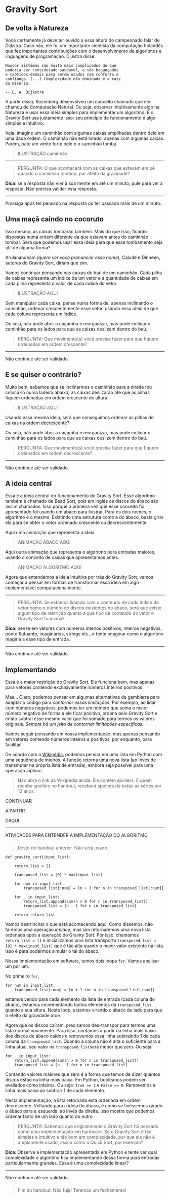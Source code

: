Gravity Sort
=================

De volta à Natureza
--------------------

Você certamente já deve ter ouvido a essa altura do campeonado falar de Dijkstra. Caso não, ele foi um importante cientista da computação holandês que fez importantes contribuições com o desenvolvimento de algoritmos e linguagens de programação. Dijkstra disse:

    Nossos sistemas são muito mais complicados do que 
    poderia ser considerado saudável, e são bagunçados 
    e caóticos demais para serem usados com conforto e 
    confiança. (...) Complexidade não dominada é a raiz 
    da miséria.

    -- E. W. Dijkstra

A partir disso, Rozenberg desenvolveu um conceito chamado que ele chamou de Computação Natural. Ou seja, observar intuitivamente algo na Natureza e usar essa ideia simples para implementar um algoritmo. E o Gravity Sort usa justamente isso: seu princípio de funcionamento é algo simples e intuitivo. 

Veja: imagine um caminhão com algumas caixas empilhadas dentro dele em uma dada ordem. O caminhão não está lotado, apenas com algumas caixas. Porém, bate um vento forte nele e o caminhão tomba.

> ILUSTRAÇÃO caminhão

***

>PERGUNTA: O que acontecerá com as caixas que estavam em pé quando o caminhão tombou, por efeito da gravidade?

**Dica**: se a resposta não vier à sua mente em até um minuto, pule para ver a resposta. Não precisa validar esta resposta.

***

Prossiga após ter pensado na resposta ou ter passado mais de um minuto.



###

Uma maçã caindo no cocoruto
--------------------
Isso mesmo, as caixas tombarão também. Mais do que isso, ficarão dispostas numa ordem diferente da que estavam antes do caminhão tombar. Será que podemos usar essa ideia para que esse tombamento seja útil de alguma forma? 

Arulanandham *(quero ver você pronunciar esse nome)*, Calude e Dinneen, autores do Gravity Sort, diriam que sim. 

Vamos continuar pensando nas caixas do baú de um caminhão. Cada pilha de caixas representa um índice de um vetor e a quantidade de caixas em cada pilha representa o valor de cada índice do vetor. 

>ILUSTRAÇÃO AQUI

Sem manipular cada caixa, pense numa forma de, apenas inclinando o caminhão, ordenar crescentemente esse vetor, usando essa ideia de que cada coluna representa um índice.

Ou seja, não pode abrir a caçamba e reorganizar, mas pode inclinar o caminhão para os lados para que as caixas deslizem dentro do baú.

>PERGUNTA: Que movimento(s) você precisa fazer para que fiquem ordenados em ordem crescente?

***

Não continue até ser validado.


###

E se quiser o contrário?
--------------------
Muito bem, sabemos que se inclinarmos o caminhão para a direita (ou colocá-lo numa ladeira abaixo) as caixas deslizarão até que as pilhas fiquem ordenadas em ordem crescente de altura.

>ILUSTRAÇÃO AQUI

Usando essa mesma ideia, será que conseguimos ordenar as pilhas de caixas na ordem decrescente?

Ou seja, não pode abrir a caçamba e reorganizar, mas pode inclinar o caminhão para os lados para que as caixas deslizem dentro do baú.

>PERGUNTA: Que movimento(s) você precisa fazer para que fiquem ordenados em ordem decrescente?

***

Não continue até ser validado.



###

A ideia central
--------------------
Essa é a ideia central do funcionamento do Gravity Sort. Esse algoritmo também é chamado de Bead Sort, pois em inglês os discos do ábaco são assim chamados. Isso porque a primeira vez que esse conceito foi apresentado foi usando um ábaco para ilustrar. Para os dois nomes, o algoritmo é o mesmo. Existindo uma estrutura como a do ábaco, basta girar ela para se obter o vetor ordenado crescente ou decrescentemente. 

Aqui uma animação que representa a ideia.

>ANIMAÇÃO ÁBACO AQUI

Aqui outra animação que representa o algoritmo para entradas maiores, usando o conceito de caixas que apresentamos antes.

>ANIMAÇÃO ALGORITMO AQUI

Agora que entendemos a ideia intuitiva por trás do Gravity Sort, vamos começar a pensar em formas de transformar essa ideia em algo implementável computacionalmente.

***

>PERGUNTA: Se estamos lidando com o conteúdo de cada índice do vetor como o número de discos existentes no ábaco, será que existe algum tipo de restrição quanto a que tipo de conteúdo do vetor o Gravity Sort funciona?

**Dica**: pense em vetores com números inteiros positivos, inteiros negativos, ponto flutuante, imaginários, strings etc., e tente imaginar como o algoritmo reagiria a esse tipo de entrada.

***

Não continue até ser validado.




###

Implementando
--------------------
Essa é a maior restrição do Gravity Sort. Ele funciona bem, mas apenas para vetores contendo exclusivamente números inteiros positivos. 

Mas… Claro, podemos pensar em algumas alternativas de gambiarra para adaptar o código para *contornar essas limitações*. Por exemplo, ao lidar com números negativos, podemos ter um número que soma o maior número negativo de forma a ele ficar positivo, ordena pelo Gravity Sort e então subtrai esse mesmo valor que foi somado para termos os valores originais. *Sempre há um jeito de contornar limitações específicas.* 

Vamos seguir pensando em nossa implementação, mas apenas pensando em vetores contendo números inteiros e positivos, por enquanto, para facilitar.

De acordo com a [Wikipédia](https://en.wikipedia.org/wiki/Bead_sort#Implementation), podemos pensar em uma lista em Python com uma sequência de inteiros. A função retorna uma nova lista (ao invés de transmutar na própria lista de entrada), embora seja possível para uma operação *inplace*.

>Não abra o link da Wikipédia ainda. Ele contém spoilers. E quem recebe spoilers no handout, receberá spoilers de todas as séries por 12 anos.


CONTINUAR

A PARTIR

DAQUI

***

ATIVIDADES PARA ENTENDER
A IMPLEMENTAÇÃO DO ALGORITMO










###

>Resto do handout anterior. Não será usado. 

    def gravity_sort(input_list):
    
        return_list = []
        
        transposed_list = [0] * max(input_list)
        
        for num in input_list:
            transposed_list[:num] = [n + 1 for n in transposed_list[:num]]

        for _ in input_list:
            return_list.append(sum(n > 0 for n in transposed_list))
            transposed_list = [n - 1 for n in transposed_list]

        return return_list

Vamos destrinchar o que está acontecendo aqui. Como dissemos, não faremos uma operação *inplace*, mas sim retornaremos uma nova lista ordenada após a operação do Gravity Sort. Por isso, chamamos `return_list = []` e inicializamos uma lista transporta `transposed_list = [0] * max(input_list)` que é tão alta quanto o maior valor existente na lista. Isso é para podermos simular o tal do ábaco.

Nessa implementação em software, temos dois loops `for`. Vamos analisar um por um.

No primeiro `for`, 

    for num in input_list:
        transposed_list[:num] = [n + 1 for n in transposed_list[:num]]

estamos vendo para cada elemento da lista de entrada (cada coluna do ábaco), estamos incrementando tantos elementos da `transposed_list` quanto à sua altura. Neste loop, estamos virando o ábaco de lado para que o efeito da gravidade atue. 

Agora que os discos caíram, precisamos des-transpor para termos uma lista normal novamente. Para isso, contamos a partir da linha mais baixa dos discos de ábaco caídos e removemos essa linha subtraindo 1 de cada coluna da `transposed_list`. Quando a coluna não é alta o suficiente para a linha atual, seu valor na `transposed_list`será menor que zero. Ou seja:

    for _ in input_list:
        return_list.append(sum(n > 0 for n in transposed_list))
        transposed_list = [n - 1 for n in transposed_list]

Contando valores maiores que zero é a forma que temos de dizer quantos discos estão na linha mais baixa. Em Python, booleanos podem ser avaliados como inteiros. Ou seja: `True == 1` e `False == 0`. Removemos a linha mais baixa ao subtrair 1 de cada elemento.

Nesta implementação, a lista retornada está ordenada em ordem decrescente. Voltando para a ideia do ábaco, é como se tivéssemos girado o ábaco para a esquerda, ao invés da direita. Isso mostra que podemos ordenar tanto de um lado quanto do outro

>PERGUNTA: Sabemos que originalmente o Gravity Sort foi pensado como uma implementação em hardware. Se o Gravity Sort é tão simples e intuitivo e tão bom em complexidade, por que ele não é amplamente usado, assim como o Quick Sort, por exemplo?

**Dica**: Observe a implementação apresentada em Python e tente ver qual complexidade o algoritmo fica implementando dessa forma para entradas particularmente grandes. Essa é uma complexidade linear?

***

Não continue até ser validado.




###

> Fim do handout. Não fuja! Teremos um fechamento!